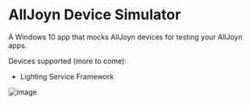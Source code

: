 # AllJoyn Device Simulator

A Windows 10 app that mocks AllJoyn devices for testing your AllJoyn apps.

Devices supported (more to come):
- Lighting Service Framework
 
![image](https://cloud.githubusercontent.com/assets/1378165/12318206/6497b03c-ba4d-11e5-974f-5ce710db3b5a.png)
